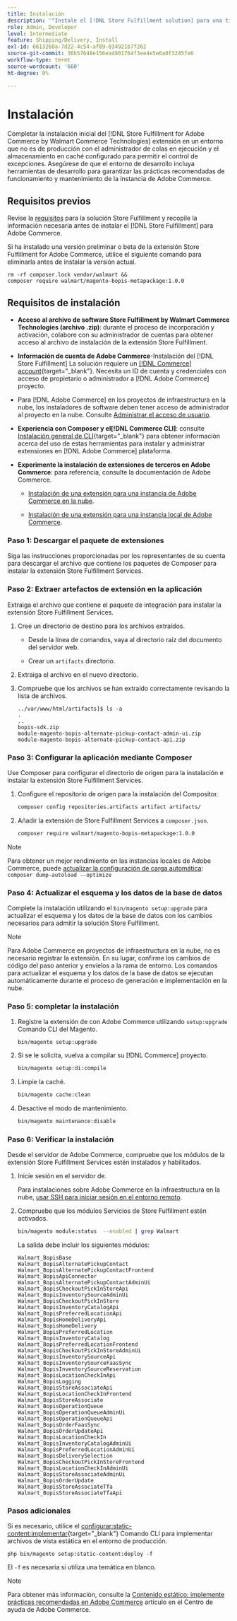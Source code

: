 ```yaml
---
title: Instalación
description: '"Instale el [!DNL Store Fulfillment solution] para una tienda Adobe Commerce que use Composer para PHP".'
role: Admin, Developer
level: Intermediate
feature: Shipping/Delivery, Install
exl-id: 6613268a-7d22-4c54-af89-834921b7f262
source-git-commit: 36b57648e156ead801764f3ee4e5e6a0f3245fe6
workflow-type: tm+mt
source-wordcount: '660'
ht-degree: 0%

---
```



# Instalación

Completar la instalación inicial del [!DNL Store Fulfillment for Adobe Commerce by Walmart Commerce Technologies] extensión en un entorno que no es de producción con el administrador de colas en ejecución y el almacenamiento en caché configurado para permitir el control de excepciones. Asegúrese de que el entorno de desarrollo incluya herramientas de desarrollo para garantizar las prácticas recomendadas de funcionamiento y mantenimiento de la instancia de Adobe Commerce.

## Requisitos previos

Revise la [requisitos](solution-requirements.md) para la solución Store Fulfillment y recopile la información necesaria antes de instalar el [!DNL Store Fulfillment] para Adobe Commerce.

Si ha instalado una versión preliminar o beta de la extensión Store Fulfillment for Adobe Commerce, utilice el siguiente comando para eliminarla antes de instalar la versión actual.

```terminal
rm -rf composer.lock vendor/walmart &&
composer require walmart/magento-bopis-metapackage:1.0.0
```

## Requisitos de instalación

- **Acceso al archivo de software Store Fulfillment by Walmart Commerce Technologies (archivo .zip)**: durante el proceso de incorporación y activación, colabore con su administrador de cuentas para obtener acceso al archivo de instalación de la extensión Store Fulfillment.

- **Información de cuenta de Adobe Commerce**-Instalación del [!DNL Store Fulfillment] La solución requiere un [[!DNL Commerce] account](https://docs.magento.com/user-guide/magento/magento-account.html){target="_blank"}. Necesita un ID de cuenta y credenciales con acceso de propietario o administrador a [!DNL Adobe Commerce] proyecto.

- Para [!DNL Adobe Commerce] en los proyectos de infraestructura en la nube, los instaladores de software deben tener acceso de administrador al proyecto en la nube. Consulte [Administrar el acceso de usuario](https://devdocs.magento.com/cloud/project/user-admin.html).

- **Experiencia con Composer y el[!DNL Commerce CLI]**: consulte [Instalación general de CLI](https://devdocs.magento.com/extensions/install/){target="_blank"} para obtener información acerca del uso de estas herramientas para instalar y administrar extensiones en [!DNL Adobe Commerce] plataforma.

- **Experimente la instalación de extensiones de terceros en Adobe Commerce**: para referencia, consulte la documentación de Adobe Commerce.

   - [Instalación de una extensión para una instancia de Adobe Commerce en la nube](https://devdocs.magento.com/cloud/howtos/install-components.html#install-an-extension).

   - [Instalación de una extensión para una instancia local de Adobe Commerce](https://devdocs.magento.com/extensions/install/).

### Paso 1: Descargar el paquete de extensiones

Siga las instrucciones proporcionadas por los representantes de su cuenta para descargar el archivo que contiene los paquetes de Composer para instalar la extensión Store Fulfillment Services.

### Paso 2: Extraer artefactos de extensión en la aplicación

Extraiga el archivo que contiene el paquete de integración para instalar la extensión Store Fulfillment Services.

1. Cree un directorio de destino para los archivos extraídos.

   - Desde la línea de comandos, vaya al directorio raíz del documento del servidor web.

   - Crear un `artifacts` directorio.

1. Extraiga el archivo en el nuevo directorio.

1. Compruebe que los archivos se han extraído correctamente revisando la lista de archivos.

   ```
   ../var/www/html/artifacts]$ ls -a
   .
   ..
   bopis-sdk.zip
   module-magento-bopis-alternate-pickup-contact-admin-ui.zip
   module-magento-bopis-alternate-pickup-contact-api.zip
   ```

### Paso 3: Configurar la aplicación mediante Composer

Use Composer para configurar el directorio de origen para la instalación e instalar la extensión Store Fulfillment Services.

1. Configure el repositorio de origen para la instalación del Compositor.

   ```bash
   composer config repositories.artifacts artifact artifacts/
   ```

1. Añadir la extensión de Store Fulfillment Services a `composer.json`.

   ```bash
   composer require walmart/magento-bopis-metapackage:1.0.0
   ```

>[!NOTE]
>
>Para obtener un mejor rendimiento en las instancias locales de Adobe Commerce, puede [actualizar la configuración de carga automática](https://experienceleague.adobe.com/docs/commerce-operations/performance-best-practices/deployment-flow.html#update-the-autoloader): `composer dump-autoload --optimize`

### Paso 4: Actualizar el esquema y los datos de la base de datos

Complete la instalación utilizando el `bin/magento setup:upgrade` para actualizar el esquema y los datos de la base de datos con los cambios necesarios para admitir la solución Store Fulfillment.

>[!NOTE]
>
>Para Adobe Commerce en proyectos de infraestructura en la nube, no es necesario registrar la extensión. En su lugar, confirme los cambios de código del paso anterior y envíelos a la rama de entorno. Los comandos para actualizar el esquema y los datos de la base de datos se ejecutan automáticamente durante el proceso de generación e implementación en la nube.

### Paso 5: completar la instalación

1. Registre la extensión de con Adobe Commerce utilizando `setup:upgrade` Comando CLI del Magento.

   ```terminal
   bin/magento setup:upgrade
   ```

1. Si se le solicita, vuelva a compilar su [!DNL Commerce] proyecto.

   ```bash
   bin/magento setup:di:compile
   ```

1. Limpie la caché.

   ```bash
   bin/magento cache:clean
   ```

1. Desactive el modo de mantenimiento.

   ```bash
   bin/magento maintenance:disable
   ```

### Paso 6: Verificar la instalación

Desde el servidor de Adobe Commerce, compruebe que los módulos de la extensión Store Fulfillment Services estén instalados y habilitados.

1. Inicie sesión en el servidor de.

   Para instalaciones sobre Adobe Commerce en la infraestructura en la nube, [usar SSH para iniciar sesión en el entorno remoto](https://devdocs.magento.com/cloud/env/environments-ssh.html#ssh).

1. Compruebe que los módulos Servicios de Store Fulfillment estén activados.

   ```bash
   bin/magento module:status  --enabled | grep Walmart
   ```

   La salida debe incluir los siguientes módulos:

   ```
   Walmart_BopisBase
   Walmart_BopisAlternatePickupContact
   Walmart_BopisAlternatePickupContactFrontend
   Walmart_BopisApiConnector
   Walmart_BopisAlternatePickupContactAdminUi
   Walmart_BopisCheckoutPickInStoreApi
   Walmart_BopisInventorySourceAdminUi
   Walmart_BopisCheckoutPickInStore
   Walmart_BopisInventoryCatalogApi
   Walmart_BopisPreferredLocationApi
   Walmart_BopisHomeDeliveryApi
   Walmart_BopisHomeDelivery
   Walmart_BopisPreferredLocation
   Walmart_BopisInventoryCatalog
   Walmart_BopisPreferredLocationFrontend
   Walmart_BopisCheckoutPickInStoreAdminUi
   Walmart_BopisInventorySourceApi
   Walmart_BopisInventorySourceFaasSync
   Walmart_BopisInventorySourceReservation
   Walmart_BopisLocationCheckInApi
   Walmart_BopisLogging
   Walmart_BopisStoreAssociateApi
   Walmart_BopisLocationCheckInFrontend
   Walmart_BopisStoreAssociate
   Walmart_BopisOperationQueue
   Walmart_BopisOperationQueueAdminUi
   Walmart_BopisOperationQueueApi
   Walmart_BopisOrderFaasSync
   Walmart_BopisOrderUpdateApi
   Walmart_BopisLocationCheckIn
   Walmart_BopisInventoryCatalogAdminUi
   Walmart_BopisPreferredLocationAdminUi
   Walmart_BopisDeliverySelection
   Walmart_BopisCheckoutPickInStoreFrontend
   Walmart_BopisLocationCheckInAdminUi
   Walmart_BopisStoreAssociateAdminUi
   Walmart_BopisOrderUpdate
   Walmart_BopisStoreAssociateTfa
   Walmart_BopisStoreAssociateTfaApi
   ```

### Pasos adicionales

Si es necesario, utilice el [configurar:static-content:implementar](https://experienceleague.adobe.com/docs/commerce-operations/reference/commerce-on-premises.html){target="_blank"} Comando CLI para implementar archivos de vista estática en el entorno de producción.

```terminal
php bin/magento setup:static-content:deploy -f
```

El `-f` es necesaria si utiliza una temática en blanco.

>[!NOTE]
>
>Para obtener más información, consulte la [Contenido estático: implemente prácticas recomendadas en Adobe Commerce](https://experienceleague.adobe.com/docs/commerce-operations/implementation-playbook/best-practices/development/static-content-deployment.html) artículo en el Centro de ayuda de Adobe Commerce.

